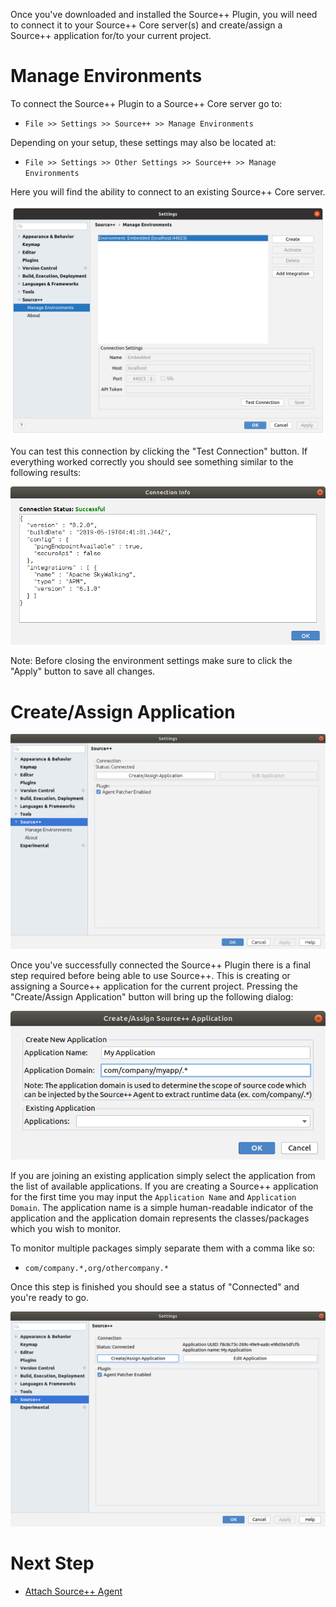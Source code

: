 Once you've downloaded and installed the Source++ Plugin, you will need to connect it to your Source++ Core server(s) and create/assign a Source++ application for/to your current project.

# Manage Environments

To connect the Source++ Plugin to a Source++ Core server go to:
 - `File >> Settings >> Source++ >> Manage Environments`

Depending on your setup, these settings may also be located at:
 - `File >> Settings >> Other Settings >> Source++ >> Manage Environments`

Here you will find the ability to connect to an existing Source++ Core server.

![](../../images/plugin/Manage%20Environments.png)

You can test this connection by clicking the "Test Connection" button. If everything worked correctly you should see something similar to the following results:

![](../../images/plugin/Successful%20Connection.png)

Note: Before closing the environment settings make sure to click the "Apply" button to save all changes.

# Create/Assign Application

![](../../images/plugin/Status%20Connected.png)

Once you've successfully connected the Source++ Plugin there is a final step required before being able to use Source++. This is creating or assigning a Source++ application for the current project. Pressing the "Create/Assign Application" button will bring up the following dialog:

![](../../images/plugin/Create%20Application.png)

If you are joining an existing application simply select the application from the list of available applications. If you are creating a Source++ application for the first time you may input the `Application Name` and `Application Domain`. The application name is a simple human-readable indicator of the application and the application domain represents the classes/packages which you wish to monitor.

To monitor multiple packages simply separate them with a comma like so:

- `com/company.*,org/othercompany.*`

Once this step is finished you should see a status of "Connected" and you're ready to go.

![](../../images/plugin/Application%20Connected.png)

# Next Step

- [Attach Source++ Agent](./07-attach-source-agent.md)
